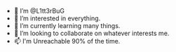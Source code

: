- 👋 I’m @L1tt3rBuG
- 👀 I’m interested in everything.
- 🌱 I’m currently learning many things.
- 💞️ I’m looking to collaborate on whatever interests me.
- 📫 I'm Unreachable 90% of the time.

<!---
L1tt3rBuG/L1tt3rBuG is a ✨ special ✨ repository because its `ME.md` (this file) appears on your GitHub profile.
You can click the Preview link to take a look at your changes.
--->
